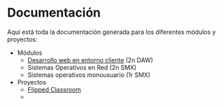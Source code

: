 # Documentación
Aquí está toda la documentación generada para los diferentes módulos y proyectos:
* Módulos
    * [Desarrollo web en entorno cliente](./daw_dwc) (2n DAW)
    * Sistemas Operativos en Red (2n SMX)
    * Sistemas operativos monousuario (1r SMX)
* Proyectos
    * [Flipped Classroom](./proyectos/flipped/markdown)
    * 
